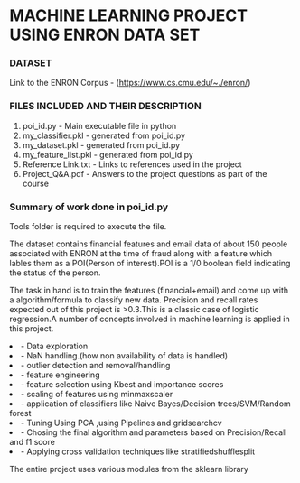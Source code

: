 
# MACHINE LEARNING PROJECT USING ENRON DATA SET


### DATASET 

Link to the ENRON Corpus - (https://www.cs.cmu.edu/~./enron/)

### FILES INCLUDED AND THEIR DESCRIPTION
<ol>
<li>poi_id.py - Main executable file in python</li> 
<li>my_classifier.pkl - generated from poi_id.py</li>
<li>my_dataset.pkl - generated from poi_id.py</li>
<li>my_feature_list.pkl - generated from poi_id.py</li>
<li>Reference Link.txt - Links to references used in the project</li>
<li>Project_Q&A.pdf - Answers to the project questions as part of the course</li>
</ol>

### Summary of work done in poi_id.py
Tools folder is required to execute the file.

<p> The dataset contains financial features and email data of about 150 people associated with ENRON at the time of fraud along with a feature which lables them as a POI(Person of interest).POI is a 1/0 boolean field indicating the status of the person.

The task in hand is to train the features (financial+email) and come up with a algorithm/formula to classify new data.
Precision and recall rates expected out of this project is >0.3.This is a classic case of logistic regression.A number of concepts involved in machine learning is applied in this project.</p>

<li> - Data exploration</li>
<li> - NaN handling.(how non availability of data is handled)</li>
<li> - outlier detection and removal/handling</li>
<li> - feature engineering</li>
<li> - feature selection using Kbest and importance scores</li>
<li> - scaling of features using minmaxscaler
<li> - application of classifiers like Naive Bayes/Decision trees/SVM/Random forest </li>
<li> - Tuning Using PCA ,using Pipelines and  gridsearchcv </li>
<li> - Chosing the final algorithm and parameters based on Precision/Recall and f1 score </li>
<li> - Applying cross validation techniques like stratifiedshufflesplit </li>

<p> The entire project uses various modules from the sklearn library</p>





